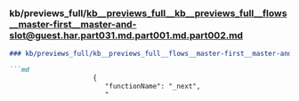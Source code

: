 ### kb/previews_full/kb__previews_full__kb__previews_full__flows__master-first__master-and-slot@guest.har.part031.md.part001.md.part002.md

```md
### kb/previews_full/kb__previews_full__flows__master-first__master-and-slot@guest.har.part031.md.part001.md (part 002)

```md
                     {
                        "functionName": "_next",
                        "
```

```

```
